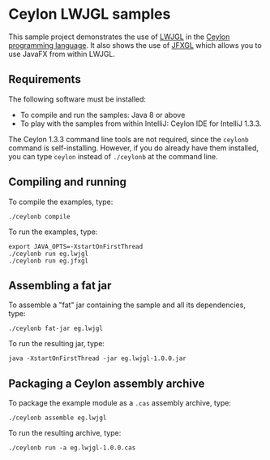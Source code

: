 # Ceylon LWJGL samples

This sample project demonstrates the use of [LWJGL][] in the
[Ceylon programming language][Ceylon]. It also shows the use
of [JFXGL][] which allows you to use JavaFX from within LWJGL.

[LWJGL]: https://www.lwjgl.org/
[JFXGL]: https://bitbucket.org/cuchaz/jfxgl
[Ceylon]: http://ceylon-lang.org

## Requirements

The following software must be installed:

- To compile and run the samples: Java 8 or above
- To play with the samples from within IntelliJ: 
  Ceylon IDE for IntelliJ 1.3.3.

The Ceylon 1.3.3 command line tools are not required, since
the `ceylonb` command is self-installing. However, if you do
already have them installed, you can type `ceylon` instead 
of `./ceylonb` at the command line.

## Compiling and running

To compile the examples, type:

    ./ceylonb compile

To run the examples, type:

    export JAVA_OPTS=-XstartOnFirstThread
    ./ceylonb run eg.lwjgl
    ./ceylonb run eg.jfxgl

## Assembling a fat jar

To assemble a "fat" jar containing the sample and all its
dependencies, type:

    ./ceylonb fat-jar eg.lwjgl
    
To run the resulting jar, type:

    java -XstartOnFirstThread -jar eg.lwjgl-1.0.0.jar

## Packaging a Ceylon assembly archive

To package the example module as a `.cas` assembly archive, 
type:

    ./ceylonb assemble eg.lwjgl

To run the resulting archive, type:

    ./ceylonb run -a eg.lwjgl-1.0.0.cas
